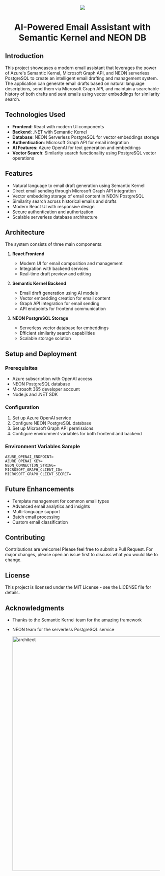 <p align="center">
  <a href="https://skillicons.dev">
    <img src="https://skillicons.dev/icons?i=azure,react,cs,dotnet,postgres,github" />
  </a>
</p>

<h1 align="center">AI-Powered Email Assistant with Semantic Kernel and NEON DB</h1>

## Introduction

This project showcases a modern email assistant that leverages the power of Azure's Semantic Kernel, Microsoft Graph API, and NEON serverless PostgreSQL to create an intelligent email drafting and management system. The application can generate email drafts based on natural language descriptions, send them via Microsoft Graph API, and maintain a searchable history of both drafts and sent emails using vector embeddings for similarity search.

## Technologies Used

- **Frontend**: React with modern UI components
- **Backend**: .NET with Semantic Kernel
- **Database**: NEON Serverless PostgreSQL for vector embeddings storage
- **Authentication**: Microsoft Graph API for email integration
- **AI Features**: Azure OpenAI for text generation and embeddings
- **Vector Search**: Similarity search functionality using PostgreSQL vector operations

## Features

- Natural language to email draft generation using Semantic Kernel
- Direct email sending through Microsoft Graph API integration
- Vector embedding storage of email content in NEON PostgreSQL
- Similarity search across historical emails and drafts
- Modern React UI with responsive design
- Secure authentication and authorization
- Scalable serverless database architecture

## Architecture

The system consists of three main components:

1. **React Frontend**
   - Modern UI for email composition and management
   - Integration with backend services
   - Real-time draft preview and editing

2. **Semantic Kernel Backend**
   - Email draft generation using AI models
   - Vector embedding creation for email content
   - Graph API integration for email sending
   - API endpoints for frontend communication

3. **NEON PostgreSQL Storage**
   - Serverless vector database for embeddings
   - Efficient similarity search capabilities
   - Scalable storage solution

## Setup and Deployment

### Prerequisites
- Azure subscription with OpenAI access
- NEON PostgreSQL database
- Microsoft 365 developer account
- Node.js and .NET SDK

### Configuration
1. Set up Azure OpenAI service
2. Configure NEON PostgreSQL database
3. Set up Microsoft Graph API permissions
4. Configure environment variables for both frontend and backend

### Environment Variables Sample
```env
AZURE_OPENAI_ENDPOINT=
AZURE_OPENAI_KEY=
NEON_CONNECTION_STRING=
MICROSOFT_GRAPH_CLIENT_ID=
MICROSOFT_GRAPH_CLIENT_SECRET=
```

## Future Enhancements

- Template management for common email types
- Advanced email analytics and insights
- Multi-language support
- Batch email processing
- Custom email classification

## Contributing

Contributions are welcome! Please feel free to submit a Pull Request. For major changes, please open an issue first to discuss what you would like to change.

## License

This project is licensed under the MIT License - see the LICENSE file for details.

## Acknowledgments

- Thanks to the Semantic Kernel team for the amazing framework
- NEON team for the serverless PostgreSQL service


  <img width="760" alt="architect" src="https://github.com/user-attachments/assets/082b75fc-1bc3-4d27-84a9-3672a1e83191" />

